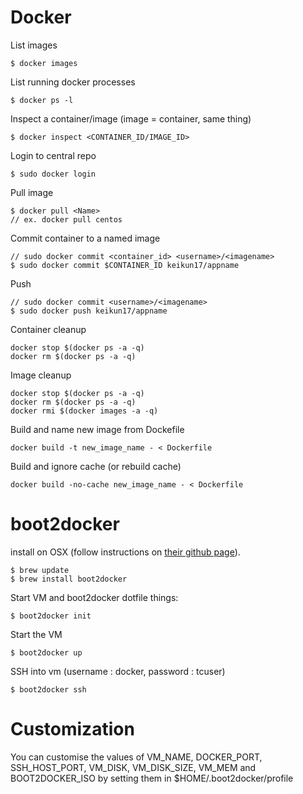 # Docker

List images

    $ docker images

List running docker processes

    $ docker ps -l

Inspect a container/image (image = container, same thing)

    $ docker inspect <CONTAINER_ID/IMAGE_ID>

Login to central repo

    $ sudo docker login

Pull image

    $ docker pull <Name>
    // ex. docker pull centos

Commit container to a named image

    // sudo docker commit <container_id> <username>/<imagename>
    $ sudo docker commit $CONTAINER_ID keikun17/appname

Push

    // sudo docker commit <username>/<imagename>
    $ sudo docker push keikun17/appname

Container cleanup

    docker stop $(docker ps -a -q)
    docker rm $(docker ps -a -q)

Image cleanup

    docker stop $(docker ps -a -q)
    docker rm $(docker ps -a -q)
    docker rmi $(docker images -a -q)

Build and name new image from Dockefile

    docker build -t new_image_name - < Dockerfile

Build and ignore cache (or rebuild cache)

    docker build -no-cache new_image_name - < Dockerfile

# boot2docker

install on OSX (follow instructions on [their github page](https://github.com/boot2docker/boot2docker)).

    $ brew update
    $ brew install boot2docker

Start VM and boot2docker dotfile things:

    $ boot2docker init

Start the VM

    $ boot2docker up

SSH into vm (username : docker, password : tcuser)

    $ boot2docker ssh

# Customization

You can customise the values of VM_NAME, DOCKER_PORT, SSH_HOST_PORT, VM_DISK, VM_DISK_SIZE, VM_MEM and BOOT2DOCKER_ISO by setting them in $HOME/.boot2docker/profile
